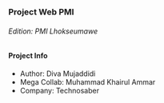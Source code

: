 ### Project Web PMI
###### Edition: PMI Lhokseumawe

#### Project Info
- Author: Diva Mujaddidi
- Mega Collab: Muhammad Khairul Ammar
- Company: Technosaber